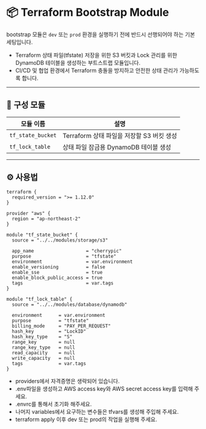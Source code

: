 # 📦 Terraform Bootstrap Module

bootstrap 모듈은 `dev` 또는 `prod` 환경을 실행하기 전에 반드시 선행되어야 하는 기본 세팅입니다.
- Terraform 상태 파일(tfstate) 저장을 위한 S3 버킷과 Lock 관리를 위한 DynamoDB 테이블을 생성하는 부트스트랩 모듈입니다.  
- CI/CD 및 협업 환경에서 Terraform 충돌을 방지하고 안전한 상태 관리가 가능하도록 합니다.

---

## 📁 구성 모듈

| 모듈 이름         | 설명 |
|------------------|------|
| `tf_state_bucket` | Terraform 상태 파일을 저장할 S3 버킷 생성 |
| `tf_lock_table`   | 상태 파일 잠금용 DynamoDB 테이블 생성 |

---

## ⚙️ 사용법

```hcl
terraform {
  required_version = ">= 1.12.0"
}

provider "aws" {
  region = "ap-northeast-2"
}

module "tf_state_bucket" {
  source = "../../modules/storage/s3"

  app_name                   = "cherrypic"
  purpose                    = "tfstate"
  environment                = var.environment
  enable_versioning          = false
  enable_sse                 = true
  enable_block_public_access = true
  tags                       = var.tags
}

module "tf_lock_table" {
  source = "../../modules/database/dynamodb"

  environment      = var.environment
  purpose          = "tfstate"
  billing_mode     = "PAY_PER_REQUEST"
  hash_key         = "LockID"
  hash_key_type    = "S"
  range_key        = null
  range_key_type   = null
  read_capacity    = null
  write_capacity   = null
  tags             = var.tags
}
```
- providers에서 자격증명은 생략되어 있습니다. 
- .env파일을 생성하고 AWS access key와 AWS secret access key를 입력해 주세요.
- .envrc를 통해서 초기화 해주세요.
-  나머지 variables에서 요구하는 변수들은 tfvars를 생성해 주입해 주세요.
- terraform apply 이후 dev 또는 prod의 작업을 실행해 주세요.
